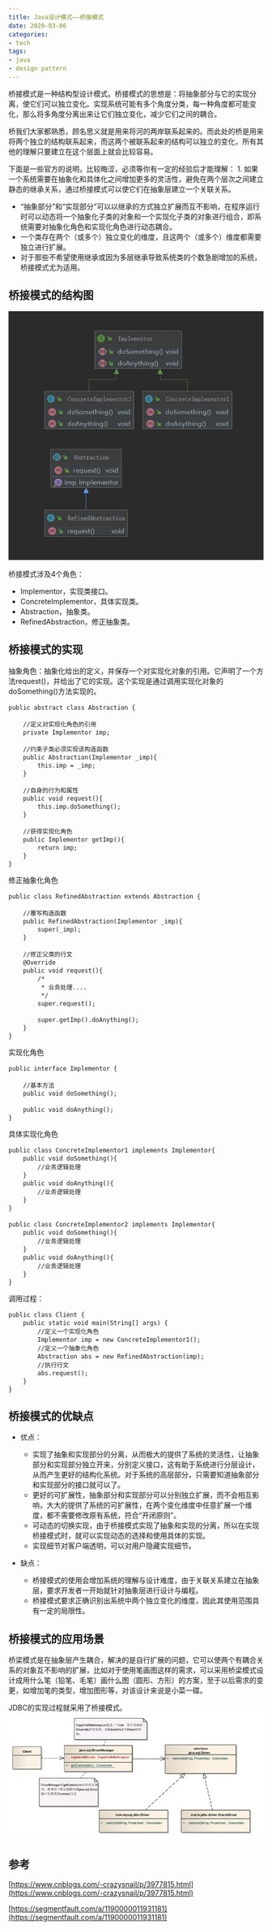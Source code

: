 ```yaml
---
title: Java设计模式——桥接模式
date: 2020-03-06
categories:
- tech
tags:
- java
- design pattern
---
```


桥接模式是一种结构型设计模式。桥接模式的思想是：将抽象部分与它的实现分离，使它们可以独立变化。实现系统可能有多个角度分类，每一种角度都可能变化，那么将多角度分离出来让它们独立变化，减少它们之间的耦合。

<!-- more -->

桥我们大家都熟悉，顾名思义就是用来将河的两岸联系起来的。而此处的桥是用来将两个独立的结构联系起来，而这两个被联系起来的结构可以独立的变化，所有其他的理解只要建立在这个层面上就会比较容易。

下面是一些官方的说明，比较晦涩，必须等你有一定的经验后才能理解： 1. 如果一个系统需要在抽象化和具体化之间增加更多的灵活性，避免在两个层次之间建立静态的继承关系，通过桥接模式可以使它们在抽象层建立一个关联关系。

+ “抽象部分”和“实现部分”可以以继承的方式独立扩展而互不影响，在程序运行时可以动态将一个抽象化子类的对象和一个实现化子类的对象进行组合，即系统需要对抽象化角色和实现化角色进行动态耦合。
+ 一个类存在两个（或多个）独立变化的维度，且这两个（或多个）维度都需要独立进行扩展。
+ 对于那些不希望使用继承或因为多层继承导致系统类的个数急剧增加的系统，桥接模式尤为适用。


## 桥接模式的结构图

![](/assets/upload/2020-03/1583489727.png)

桥接模式涉及4个角色：
+ Implementor，实现类接口。
+ ConcreteImplementor，具体实现类。
+ Abstraction，抽象类。
+ RefinedAbstraction，修正抽象类。

## 桥接模式的实现

抽象角色：抽象化给出的定义，并保存一个对实现化对象的引用。它声明了一个方法request()，并给出了它的实现。这个实现是通过调用实现化对象的doSomething()方法实现的。
```
public abstract class Abstraction {

    //定义对实现化角色的引用
    private Implementor imp;
    
    //约束子类必须实现该构造函数
    public Abstraction(Implementor _imp){
        this.imp = _imp;
    }
    
    //自身的行为和属性
    public void request(){
        this.imp.doSomething();
    }
    
    //获得实现化角色
    public Implementor getImp(){
        return imp;
    }
}

```

修正抽象化角色
```
public class RefinedAbstraction extends Abstraction {
    
    //覆写构造函数
    public RefinedAbstraction(Implementor _imp){
        super(_imp);
    }
    
    //修正父类的行文
    @Override
    public void request(){
        /*
         * 业务处理....
         */
        super.request();
        
        super.getImp().doAnything();
    }
}
```

实现化角色
```
public interface Implementor {
    
    //基本方法
    public void doSomething();
    
    public void doAnything();
}
```

具体实现化角色
```
public class ConcreteImplementor1 implements Implementor{
    public void doSomething(){
        //业务逻辑处理
    }
    public void doAnything(){
        //业务逻辑处理
    }
}

public class ConcreteImplementor2 implements Implementor{
    public void doSomething(){
        //业务逻辑处理
    }
    public void doAnything(){
        //业务逻辑处理
    }
}
```

调用过程：
```
public class Client {
    public static void main(String[] args) {
        //定义一个实现化角色
        Implementor imp = new ConcreteImplementor1();
        //定义一个抽象化角色
        Abstraction abs = new RefinedAbstraction(imp);
        //执行行文
        abs.request();
    }
}
```
## 桥接模式的优缺点

+ 优点：
    + 实现了抽象和实现部分的分离，从而极大的提供了系统的灵活性，让抽象部分和实现部分独立开来，分别定义接口，这有助于系统进行分层设计，从而产生更好的结构化系统。对于系统的高层部分，只需要知道抽象部分和实现部分的接口就可以了。
    + 更好的可扩展性，抽象部分和实现部分可以分别独立扩展，而不会相互影响，大大的提供了系统的可扩展性，在两个变化维度中任意扩展一个维度，都不需要修改原有系统，符合“开闭原则”。
    + 可动态的切换实现，由于桥接模式实现了抽象和实现的分离，所以在实现桥接模式时，就可以实现动态的选择和使用具体的实现。
    + 实现细节对客户端透明，可以对用户隐藏实现细节。

+ 缺点：
    + 桥接模式的使用会增加系统的理解与设计难度，由于关联关系建立在抽象层，要求开发者一开始就针对抽象层进行设计与编程。
    + 桥接模式要求正确识别出系统中两个独立变化的维度，因此其使用范围具有一定的局限性。

## 桥接模式的应用场景
桥梁模式是在抽象层产生耦合，解决的是自行扩展的问题，它可以使两个有耦合关系的对象互不影响的扩展，比如对于使用笔画图这样的需求，可以采用桥梁模式设计成用什么笔（铅笔、毛笔）画什么图（圆形、方形）的方案，至于以后需求的变更，如增加笔的类型，增加图形等，对该设计来说是小菜一碟。

JDBC的实现过程就采用了桥接模式。
![](/assets/upload/2020-03/hslDSbR.png)

## 参考
[https://www.cnblogs.com/-crazysnail/p/3977815.html](https://www.cnblogs.com/-crazysnail/p/3977815.html)

[https://segmentfault.com/a/1190000011931181](https://segmentfault.com/a/1190000011931181)